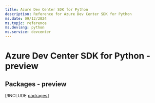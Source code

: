 ```yaml
---
title: Azure Dev Center SDK for Python
description: Reference for Azure Dev Center SDK for Python
ms.date: 09/12/2024
ms.topic: reference
ms.devlang: python
ms.service: devcenter
---
```

# Azure Dev Center SDK for Python - preview
## Packages - preview
[!INCLUDE [packages](dev-center-index.md)]